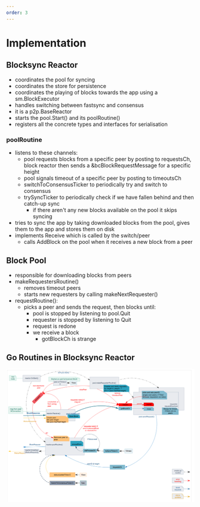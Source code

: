 ```yaml
---
order: 3
---
```


# Implementation

## Blocksync Reactor

- coordinates the pool for syncing
- coordinates the store for persistence
- coordinates the playing of blocks towards the app using a sm.BlockExecutor
- handles switching between fastsync and consensus
- it is a p2p.BaseReactor
- starts the pool.Start() and its poolRoutine()
- registers all the concrete types and interfaces for serialisation

### poolRoutine

- listens to these channels:
    - pool requests blocks from a specific peer by posting to requestsCh, block reactor then sends
    a &bcBlockRequestMessage for a specific height
    - pool signals timeout of a specific peer by posting to timeoutsCh
    - switchToConsensusTicker to periodically try and switch to consensus
    - trySyncTicker to periodically check if we have fallen behind and then catch-up sync
        - if there aren't any new blocks available on the pool it skips syncing
- tries to sync the app by taking downloaded blocks from the pool, gives them to the app and stores
  them on disk
- implements Receive which is called by the switch/peer
    - calls AddBlock on the pool when it receives a new block from a peer

## Block Pool

- responsible for downloading blocks from peers
- makeRequestersRoutine()
    - removes timeout peers
    - starts new requesters by calling makeNextRequester()
- requestRoutine():
    - picks a peer and sends the request, then blocks until:
        - pool is stopped by listening to pool.Quit
        - requester is stopped by listening to Quit
        - request is redone
        - we receive a block
            - gotBlockCh is strange

## Go Routines in Blocksync Reactor

![Go Routines Diagram](img/bc-reactor-routines.png)
